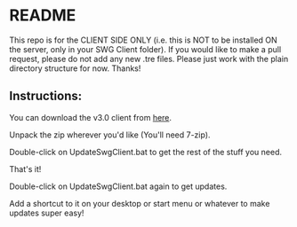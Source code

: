 # README

This repo is for the CLIENT SIDE ONLY (i.e. this is NOT to be installed ON the server, only in your SWG Client folder).  If you would like to make a pull request, please do not add any new .tre files. Please just work with the plain directory structure for now. Thanks!

## Instructions:

You can download the v3.0 client from [here](https://drive.google.com/file/d/1ZNe6C2G00yypSfhPqiue8SWqz8F6fdd7/view?usp=sharing).

Unpack the zip wherever you'd like (You'll need 7-zip).

Double-click on UpdateSwgClient.bat to get the rest of the stuff you need.

That's it!

Double-click on UpdateSwgClient.bat again to get updates.

Add a shortcut to it on your desktop or start menu or whatever to make updates super easy!
